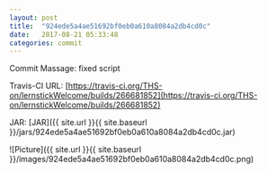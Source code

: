 ```yaml
---
layout: post
title:  "924ede5a4ae51692bf0eb0a610a8084a2db4cd0c"
date:   2017-08-21 05:33:48
categories: commit
---
```


Commit Massage: fixed script  

Travis-CI URL: [https://travis-ci.org/THS-on/lernstickWelcome/builds/266681852](https://travis-ci.org/THS-on/lernstickWelcome/builds/266681852)

JAR: [JAR]({{ site.url }}{{ site.baseurl }}/jars/924ede5a4ae51692bf0eb0a610a8084a2db4cd0c.jar)

![Picture]({{ site.url }}{{ site.baseurl }}/images/924ede5a4ae51692bf0eb0a610a8084a2db4cd0c.png)

